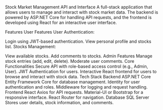 Stock Market Management API and Interface
A full-stack application that allows users to manage and interact with stock market data. The backend is powered by ASP.NET Core for handling API requests, and the frontend is developed using React for an interactive user interface.

Features
User Features
User Authentication:

Login using JWT-based authentication.
View personal profile and stocks list.
Stocks Management:

View available stocks.
Add comments to stocks.
Admin Features
Manage stock entries (add, edit, delete).
Moderate user comments.
Core Functionalities
Secure API with role-based access control (e.g., Admin, User).
JWT Authentication for users.
Interactive React frontend for users to browse and interact with stock data.
Tech Stack
Backend
ASP.NET Core
Entity Framework Core for database management.
Identity for user authentication and roles.
Middleware for logging and request handling.
Frontend
React
Axios for API requests.
Material-UI or Bootstrap for a responsive interface.
React Router for navigation.
Database
SQL Server
Stores user details, stock information, and comments.
